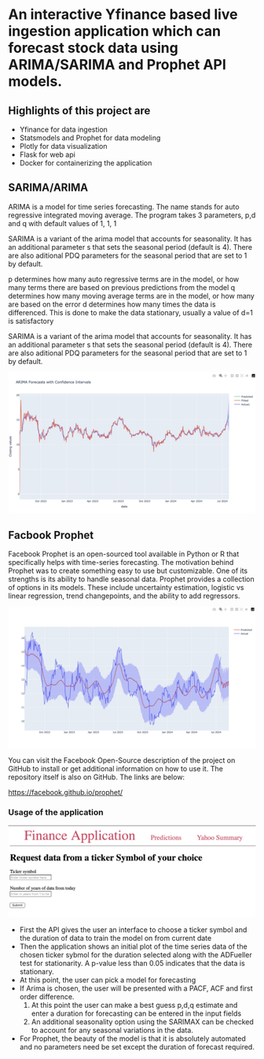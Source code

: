 
# An interactive Yfinance based live ingestion application which can forecast stock data using ARIMA/SARIMA and Prophet API models.  


## Highlights of this project are 
- Yfinance for data ingestion
- Statsmodels and Prophet for data modeling
- Plotly for data visualization
- Flask for web api  
- Docker for containerizing the application

## SARIMA/ARIMA 
ARIMA is a model for time series forecasting. The name stands for auto regressive integrated moving average.  The program takes 3 parameters, p,d and q with default values of 1, 1, 1

SARIMA is a variant of the arima model that accounts for seasonality.  It has an additional parameter s that sets the seasonal period (default is 4).  There are also aditional PDQ parameters for the seasonal period that are set to 1 by default.

p determines how many auto regressive terms are in the model, or how many terms there are based on previous predictions from the model
q determines how many moving average terms are in the model, or how many are based on the error
d determines how many times the data is differenced. This is done to make the data stationary, usually a value of d=1 is satisfactory

SARIMA is a variant of the arima model that accounts for seasonality.  It has an additional parameter s that sets the seasonal period (default is 4).  There are also aditional PDQ parameters for the seasonal period that are set to 1 by default.

![SARIMA with customized p, d, q](images/sarimax.jpg)

## Facbook Prophet
Facebook Prophet is an open-sourced tool available in Python or R that specifically helps with time-series forecasting. The motivation behind Prophet was to create something easy to use but customizable.  One of its strengths is its ability to handle seasonal data. Prophet provides a collection of options in its models. These include uncertainty estimation, logistic vs linear regression, trend changepoints, and the ability to add regressors.

![Prophet with 30-day predictions](images/prophet.jpg)

You can visit the Facebook Open-Source description of the project on GitHub to install or get additional information on how to use it.  The repository itself is also on GitHub. The links are below:

https://facebook.github.io/prophet/


### Usage of the application

![User input](images/fordstockinput.png)

- First the API gives the user an interface to choose a ticker symbol and the duration of data to train the model on from current date
- Then the application shows an initial plot of the time series data of the chosen ticker sybmol for the duration selected along with the ADFueller test for stationarity. A p-value less than 0.05 indicates that the data is stationary.
- At this point, the user can pick a model for forecasting
- If Arima is chosen, the user will be presented with a PACF, ACF and first order difference. 
  1. At this point the user can make a best guess p,d,q estimate and enter a duration for forecasting can be entered in the input fields
  2. An additional seasonality option using the SARIMAX can be checked to account for any seasonal variations in the data.
- For Prophet, the beauty of the model is that it is absolutely automated and no parameters need be set except the duration of forecast required. 

